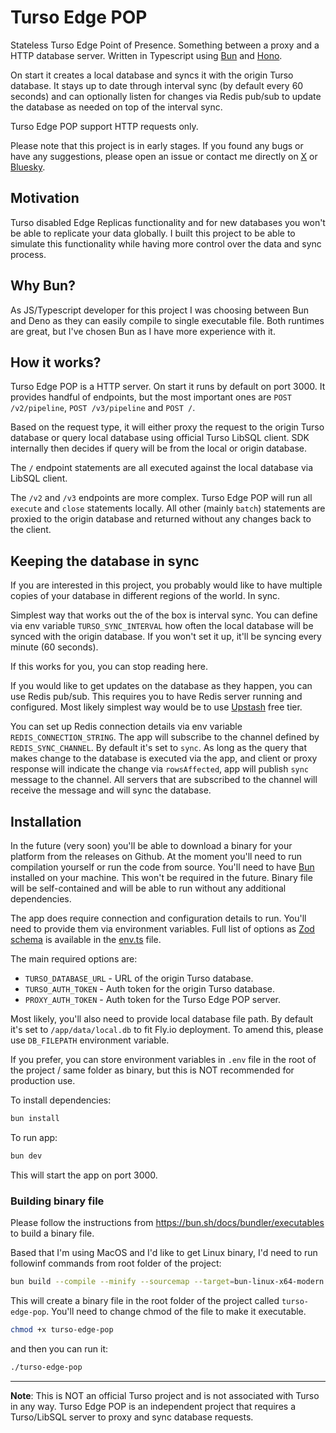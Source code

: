 # Turso Edge POP

Stateless Turso Edge Point of Presence. Something between a proxy and a HTTP database server. Written in Typescript using [Bun](https://bun.sh/) and [Hono](https://hono.dev/).

On start it creates a local database and syncs it with the origin Turso database. It stays up to date through interval sync (by default every 60 seconds) and can optionally listen for changes via Redis pub/sub to update the database as needed on top of the interval sync.

Turso Edge POP support HTTP requests only.

Please note that this project is in early stages. If you found any bugs or have any suggestions, please open an issue or contact me directly on [X](https://x.com/mziehlke) or [Bluesky](https://bsky.app/profile/dmio.co).

## Motivation
Turso disabled Edge Replicas functionality and for new databases you won't be able to replicate your data globally. 
I built this project to be able to simulate this functionality while having more control over the data and sync process.

## Why Bun?
As JS/Typescript developer for this project I was choosing between Bun and Deno as they can easily compile to single executable file. Both runtimes are great, but I've chosen Bun as I have more experience with it.

## How it works?
Turso Edge POP is a HTTP server. On start it runs by default on port 3000. It provides handful of endpoints, but the most important ones are `POST /v2/pipeline`, `POST /v3/pipeline` and `POST /`.

Based on the request type, it will either proxy the request to the origin Turso database or query local database using official Turso LibSQL client. SDK internally then decides if query will be from the local or origin database.

The `/` endpoint statements are all executed against the local database via LibSQL client.

The `/v2` and `/v3` endpoints are more complex. Turso Edge POP will run all `execute` and `close` statements locally. All other (mainly `batch`) statements are proxied to the origin database and returned without any changes back to the client.

## Keeping the database in sync
If you are interested in this project, you probably would like to have multiple copies of your database in different regions of the world. In sync.

Simplest way that works out the of the box is interval sync. You can define via env variable `TURSO_SYNC_INTERVAL` how often the local database will be synced with the origin database. If you won't set it up, it'll be syncing every minute (60 seconds).

If this works for you, you can stop reading here.

If you would like to get updates on the database as they happen, you can use Redis pub/sub. This requires you to have Redis server running and configured. Most likely simplest way would be to use [Upstash](https://upstash.com/) free tier.

You can set up Redis connection details via env variable `REDIS_CONNECTION_STRING`. The app will subscribe to the channel defined by `REDIS_SYNC_CHANNEL`. By default it's set to `sync`.
As long as the query that makes change to the database is executed via the app, and client or proxy response will indicate the change via `rowsAffected`, app will publish `sync` message to the channel. All servers that are subscribed to the channel will receive the message and will sync the database.

## Installation
In the future (very soon) you'll be able to download a binary for your platform from the releases on Github. At the moment you'll need to run compilation yourself or run the code from source.
You'll need to have [Bun](https://bun.sh/) installed on your machine. This won't be required in the future. Binary file will be self-contained and will be able to run without any additional dependencies.

The app does require connection and configuration details to run. You'll need to provide them via environment variables. Full list of options as [Zod schema](https://zod.dev/) is available in the [env.ts](src/helpers/env.ts) file.

The main required options are:
- `TURSO_DATABASE_URL` - URL of the origin Turso database.
- `TURSO_AUTH_TOKEN` - Auth token for the origin Turso database.
- `PROXY_AUTH_TOKEN` - Auth token for the Turso Edge POP server.

Most likely, you'll also need to provide local database file path. By default it's set to `/app/data/local.db` to fit Fly.io deployment. To amend this, please use `DB_FILEPATH` environment variable.

If you prefer, you can store environment variables in `.env` file in the root of the project / same folder as binary, but this is NOT recommended for production use.

To install dependencies:
```bash
bun install
```

To run app:
```bash
bun dev
```

This will start the app on port 3000.

### Building binary file
Please follow the instructions from https://bun.sh/docs/bundler/executables to build a binary file. 

Based that I'm using MacOS and I'd like to get Linux binary, I'd need to run followinf commands from root folder of the project:
```bash
bun build --compile --minify --sourcemap --target=bun-linux-x64-modern ./src/index.ts --outfile turso-edge-pop
```

This will create a binary file in the root folder of the project called `turso-edge-pop`. You'll need to change chmod of the file to make it executable.
```bash
chmod +x turso-edge-pop
```

and then you can run it:
```bash
./turso-edge-pop
```

---

**Note**: This is NOT an official Turso project and is not associated with Turso in any way. Turso Edge POP is an independent project that requires a Turso/LibSQL server to proxy and sync database requests.
